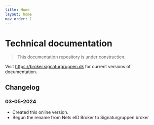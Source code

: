 ```yaml
---
title: Home
layout: home
nav_order: 1
---
```


# Technical documentation

> This documentation repository is under construction. 

Visit https://broker.signaturgruppen.dk for current versions of documentation.

## Changelog

### 03-05-2024
* Created this online version.
* Begun the rename from Nets eID Broker to Signaturgruppen broker
